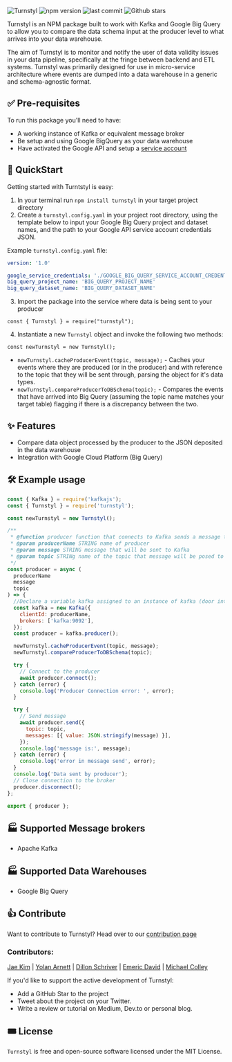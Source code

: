 ![Turnstyl](https://github.com/oslabs-beta/turnstyl/assets/turnstile-logo-softwhite-v3-a.png)
![npm version](https://img.shields.io/npm/v/turnstyl)
![last commit](https://img.shields.io/github/last-commit/oslabs-beta/turnstyl)
![Github stars](https://shields.io/github/stars/oslabs-beta/turnstyl)

Turnstyl is an NPM package built to work with Kafka and Google Big Query to allow you to compare the data schema input at the producer level to what arrives into your data warehouse.

The aim of Turnstyl is to monitor and notify the user of data validity issues in your data pipeline, specifically at the fringe between backend and ETL systems. Turnstyl was primarily designed for use in micro-service architecture where events are dumped into a data warehouse in a generic and schema-agnostic format.

## ✅ Pre-requisites

To run this package you'll need to have:

- A working instance of Kafka or equivalent message broker
- Be setup and using Google BigQuery as your data warehouse
- Have activated the Google API and setup a [service account](https://cloud.google.com/iam/docs/creating-managing-service-accounts)

## 🚀 QuickStart

Getting started with Turntstyl is easy:

1. In your terminal run `npm install turnstyl` in your target project directory
2. Create a `turnstyl.config.yaml` in your project root directory, using the template below to input your Google Big Query project and dataset names, and the path to your Google API service account credentials JSON.

Example `turnstyl.config.yaml` file:

```yaml
version: '1.0'

google_service_credentials: './GOOGLE_BIG_QUERY_SERVICE_ACCOUNT_CREDENTIALS.json'
big_query_project_name: 'BIG_QUERY_PROJECT_NAME'
big_query_dataset_name: 'BIG_QUERY_DATASET_NAME'
```

3. Import the package into the service where data is being sent to your producer

`const { Turnstyl } = require("turnstyl");`

4. Instantiate a new `Turnstyl` object and invoke the following two methods:

`const newTurnstyl = new Turnstyl();`

- `newTurnstyl.cacheProducerEvent(topic, message);` - Caches your events where they are produced (or in the producer) and with reference to the topic that they will be sent through, parsing the object for it's data types.
- `newTurnstyl.compareProducerToDBSchema(topic);` - Compares the events that have arrived into Big Query (assuming the topic name matches your target table) flagging if there is a discrepancy between the two.

## ✨ Features

- Compare data object processed by the producer to the JSON deposited in the data warehouse
- Integration with Google Cloud Platform (Big Query)

## 🛠️ Example usage

```js
const { Kafka } = require('kafkajs');
const { Turnstyl } = require('turnstyl');

const newTurnstyl = new Turnstyl();

/**
 * @function producer function that connects to Kafka sends a message then disconnects
 * @param producerName STRING name of producer
 * @param message STRING message that will be sent to Kafka
 * @param topic STRINg name of the topic that message will be posed to on Kafka
 */
const producer = async (
  producerName
  message
  topic
) => {
  //Declare a variable kafka assigned to an instance of kafka (door into the kafka brokerage)
  const kafka = new Kafka({
    clientId: producerName,
    brokers: ['kafka:9092'],
  });
  const producer = kafka.producer();

  newTurnstyl.cacheProducerEvent(topic, message);
  newTurnstyl.compareProducerToDBSchema(topic);

  try {
    // Connect to the producer
    await producer.connect();
  } catch (error) {
    console.log('Producer Connection error: ', error);
  }

  try {
    // Send message
    await producer.send({
      topic: topic,
      messages: [{ value: JSON.stringify(message) }],
    });
    console.log('message is:', message);
  } catch (error) {
    console.log('error in message send', error);
  }
  console.log('Data sent by producer');
  // Close connection to the broker
  producer.disconnect();
};

export { producer };
```

## 🏭 Supported Message brokers


- Apache Kafka


## 🏭 Supported Data Warehouses

- Google Big Query

## 👍 Contribute

Want to contribute to Turnstyl? Head over to our [contribution page](https://github.com/oslabs-beta/turnstyl/contributing.md)

### Contributors:

[Jae Kim](https://github.com/jaeklm) | [Yolan Arnett](https://github.com/yarnett) | [Dillon Schriver](https://github.com/Dillon-Schriver) | [Emeric David](https://github.com/emeric-gh) | [Michael Colley](https://github.com/michaelecolley)

If you'd like to support the active development of Turnstyl:

- Add a GitHub Star to the project
- Tweet about the project on your Twitter.
- Write a review or tutorial on Medium, Dev.to or personal blog.

## 🎟️ License

`Turnstyl` is free and open-source software licensed under the MIT License.
